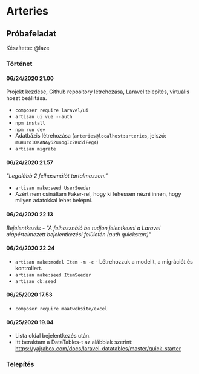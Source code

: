 # Arteries
## Próbafeladat

Készítette: @laze

### Történet
#### 06/24/2020 21.00
Projekt kezdése, Github repository létrehozása, Laravel telepítés, virtuális hoszt beállítása.
* `composer require laravel/ui`
* `artisan ui vue --auth`
* `npm install`
* `npm run dev`
* Adatbázis létrehozása (`arteries@localhost:arteries`, jelszó: `muHuro1OKANAy62u4ogIc2KuSiFeg4`)
* `artisan migrate`

#### 06/24/2020 21.57
_"Legalább 2 felhasználót tartalmazzon."_
* `artisan make:seed UserSeeder`
* Azért nem csináltam Faker-rel, hogy ki lehessen nézni innen, hogy milyen adatokkal lehet belépni.

#### 06/24/2020 22.13
_Bejelentkezés - "A felhasználó be tudjon jelentkezni a Laravel alapértelmezett bejelentkezési felületén (auth quickstart)"_

#### 06/24/2020 22.24
* `artisan make:model Item -m -c` - Létrehozzuk a modellt, a migrációt és kontrollert.
* `artisan make:seed ItemSeeder`
* `artisan db:seed`

#### 06/25/2020 17.53
* `composer require maatwebsite/excel`

#### 06/25/2020 19.04
* Lista oldal bejelentkezés után.
* Itt beraktam a DataTables-t az alábbiak szerint: https://yajrabox.com/docs/laravel-datatables/master/quick-starter

### Telepítés
